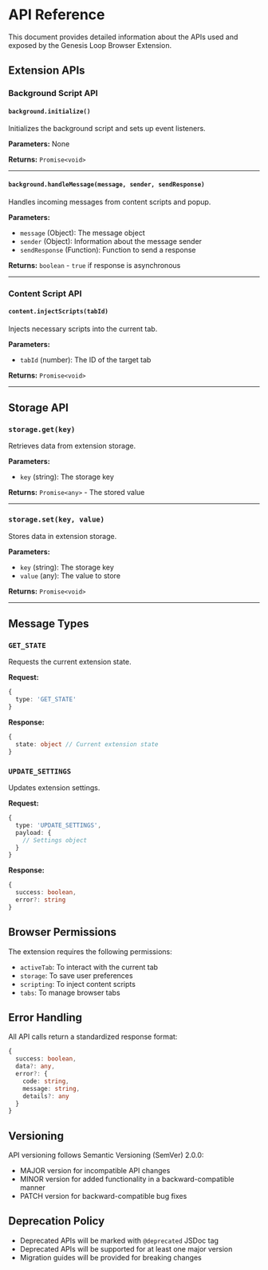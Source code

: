 # API Reference

This document provides detailed information about the APIs used and exposed by the Genesis Loop Browser Extension.

## Extension APIs

### Background Script API

#### `background.initialize()`
Initializes the background script and sets up event listeners.

**Parameters:** None

**Returns:** `Promise<void>`

---

#### `background.handleMessage(message, sender, sendResponse)`
Handles incoming messages from content scripts and popup.

**Parameters:**
- `message` (Object): The message object
- `sender` (Object): Information about the message sender
- `sendResponse` (Function): Function to send a response

**Returns:** `boolean` - `true` if response is asynchronous

---

### Content Script API

#### `content.injectScripts(tabId)`
Injects necessary scripts into the current tab.

**Parameters:**
- `tabId` (number): The ID of the target tab

**Returns:** `Promise<void>`

---

## Storage API

### `storage.get(key)`
Retrieves data from extension storage.

**Parameters:**
- `key` (string): The storage key

**Returns:** `Promise<any>` - The stored value

---

### `storage.set(key, value)`
Stores data in extension storage.

**Parameters:**
- `key` (string): The storage key
- `value` (any): The value to store

**Returns:** `Promise<void>`

---

## Message Types

### `GET_STATE`
Requests the current extension state.

**Request:**
```typescript
{
  type: 'GET_STATE'
}
```

**Response:**
```typescript
{
  state: object // Current extension state
}
```

### `UPDATE_SETTINGS`
Updates extension settings.

**Request:**
```typescript
{
  type: 'UPDATE_SETTINGS',
  payload: {
    // Settings object
  }
}
```

**Response:**
```typescript
{
  success: boolean,
  error?: string
}
```

## Browser Permissions

The extension requires the following permissions:

- `activeTab`: To interact with the current tab
- `storage`: To save user preferences
- `scripting`: To inject content scripts
- `tabs`: To manage browser tabs

## Error Handling

All API calls return a standardized response format:

```typescript
{
  success: boolean,
  data?: any,
  error?: {
    code: string,
    message: string,
    details?: any
  }
}
```

## Versioning

API versioning follows Semantic Versioning (SemVer) 2.0.0:
- MAJOR version for incompatible API changes
- MINOR version for added functionality in a backward-compatible manner
- PATCH version for backward-compatible bug fixes

## Deprecation Policy

- Deprecated APIs will be marked with `@deprecated` JSDoc tag
- Deprecated APIs will be supported for at least one major version
- Migration guides will be provided for breaking changes

